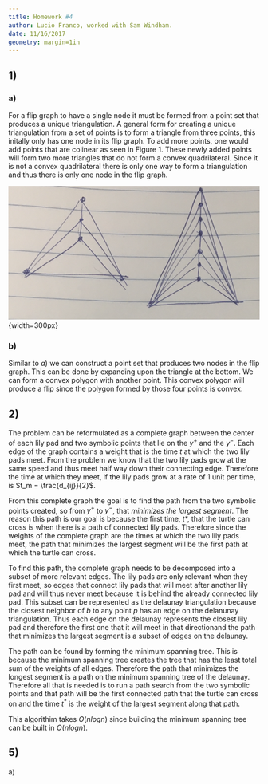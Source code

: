 ```yaml
---
title: Homework #4
author: Lucio Franco, worked with Sam Windham.
date: 11/16/2017
geometry: margin=1in
---
```


## 1)

### a)

For a flip graph to have a single node it must be formed from a point set that produces a unique triangulation. A general form for creating a unique triangulation from a set of points is to form a triangle from three points, this initally only has one node in its flip graph. To add more points, one would add points that are colinear as seen in Figure 1. These newly added points will form two more triangles that do not form a convex quadrilateral. Since it is not a convex quadrilateral there is only one way to form a triangulation and thus there is only one node in the flip graph.

![Two examples - Point sets that produce a single flip graph](img/1.a.png){width=300px}


### b)

Similar to $a)$ we can construct a point set that produces two nodes in the flip graph. This can be done by expanding upon the triangle at the bottom. We can form a convex polygon with another point. This convex polygon will produce a flip since the polygon formed by those four points is convex.



## 2)

The problem can be reformulated as a complete graph between the center of each lily pad and two symbolic points that lie on the $y^+$ and the $y^-$. Each edge of the graph contains a weight that is the time $t$ at which the two lily pads meet. From the problem we know that the two lily pads grow at the same speed and thus meet half way down their connecting edge. Therefore the time at which they meet, if the lily pads grow at a rate of 1 unit per time, is $t_m = \frac{d_{ij}}{2}$.

From this complete graph the goal is to find the path from the two symbolic points created, so from $y^+$ to $y^-$, that *minimizes the largest segment*. The reason this path is our goal is because the first time, $t*$, that the turtle can cross is when there is a path of connected lily pads. Therefore since the weights of the complete graph are the times at which the two lily pads meet, the path that minimizes the largest segment will be the first path at which the turtle can cross.

To find this path, the complete graph needs to be decomposed into a subset of more relevant edges. The lily pads are only relevant when they first meet, so edges that connect lily pads that will meet after another lily pad and will thus never meet because it is behind the already connected lily pad. This subset can be represented as the delaunay triangulation because the closest neighbor of $b$ to any point $p$ has an edge on the delanunay triangulation. Thus each edge on the delaunay represents the closest lily pad and therefore the first one that it will meet in that directionand the path that minimizes the largest segment is a subset of edges on the delaunay.

The path can be found by forming the minimum spanning tree. This is because the minimum spanning tree creates the tree that has the least total sum of the weights of all edges. Therefore the path that minimizes the longest segment is a path on the minimum spanning tree of the delaunay. Therefore all that is needed is to run a path search from the two symbolic points and that path will be the first connected path that the turtle can cross on and the time $t^*$ is the weight of the largest segment along that path.

This algorithim takes $O(nlogn)$ since building the minimum spanning tree can be built in $O(nlogn)$.

## 5)

a)


